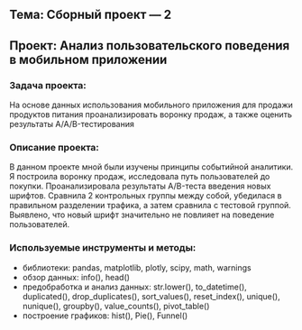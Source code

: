 ## Тема: Сборный проект — 2 

## Проект: Анализ пользовательского поведения в мобильном приложении

### Задача проекта: 
На основе данных использования мобильного приложения для продажи продуктов питания проанализировать воронку продаж, а также оценить результаты A/A/B-тестирования 

### Описание проекта: 
В данном проекте мной были изучены принципы событийной аналитики. Я построила воронку продаж, исследовала путь пользователей до покупки. Проанализировала результаты A/B-теста введения новых шрифтов. Сравнила 2 контрольных группы между собой, убедилася в правильном разделении трафика, а затем сравнила с тестовой группой. Выявлено, что новый шрифт значительно не повлияет на поведение пользователей.

### Используемые инструменты и методы:
* библиотеки: pandas, matplotlib, plotly, scipy, math, warnings
* обзор данных: info(), head()
* предобработка и анализ данных: str.lower(), to_datetime(), duplicated(), drop_duplicates(), sort_values(), reset_index(), unique(), nunique(), groupby(), value_counts(), pivot_table()
* построение графиков: hist(), Pie(), Funnel()
